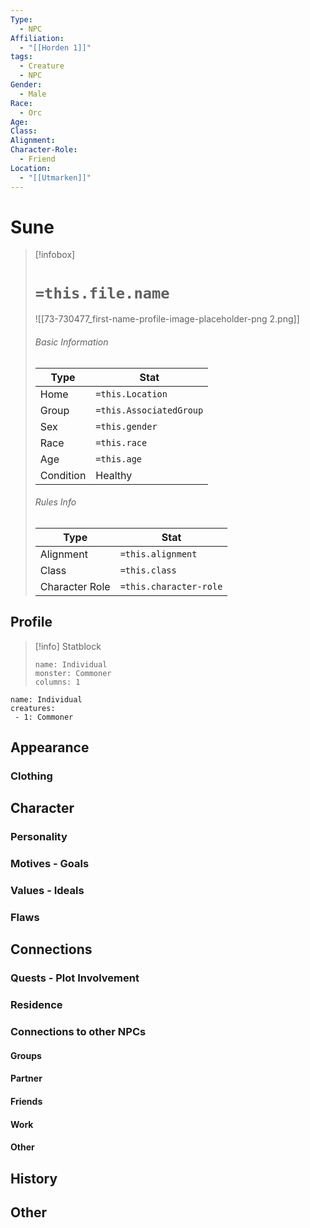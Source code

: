 ```yaml
---
Type:
  - NPC
Affiliation:
  - "[[Horden 1]]"
tags:
  - Creature
  - NPC
Gender:
  - Male
Race:
  - Orc
Age: 
Class: 
Alignment: 
Character-Role:
  - Friend
Location:
  - "[[Utmarken]]"
---
```




# Sune


> [!infobox]
> # `=this.file.name`
> ![[73-730477_first-name-profile-image-placeholder-png 2.png]]
> ###### Basic Information
> Type |  Stat |
> ---|---|
> Home | `=this.Location` |
> Group | `=this.AssociatedGroup` |
> Sex | `=this.gender` |
> Race | `=this.race` |
> Age | `=this.age` |
> Condition | Healthy |
> ###### Rules Info
> Type |  Stat |
> ---|---|
> Alignment | `=this.alignment` |
> Class | `=this.class` |
> Character Role | `=this.character-role` |

## Profile

> [!info] Statblock
> ```statblock
> name: Individual
> monster: Commoner
> columns: 1
> ```

```encounter-table
name: Individual
creatures:
 - 1: Commoner
```

## Appearance

### Clothing


## Character

### Personality

### Motives - Goals

### Values - Ideals

### Flaws


## Connections

### Quests - Plot Involvement

### Residence

### Connections to other NPCs

#### Groups

#### Partner

#### Friends

#### Work

#### Other


## History

## Other